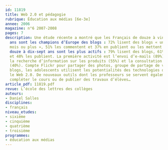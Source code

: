 ```yaml
---
id: 11819
title: Web 2.0 et pédagogie 
rubrique: Éducation aux médias [6e-3e]
annee: 2006
magazine: n°6 2007-2008
pages: 7
description: Une étude récente a montré que les Français de douze à vingt-quatre
  ans sont les champions d’Europe des blogs : 72% lisent des blogs « une fois par
  mois ou plus », 51% les commentent et 37% en publient ou les mettent à jour. Les
  douze à dix-sept ans sont les plus actifs : 79% lisent des blogs, 61% les commentent
  et 48% les publient. La première activité est l’envoi d’e-mails (89%),viennent ensuite
  la recherche d’information sur les produits (55%) et la consultation de sites documentaires
  (40%). Compte Flickr pour partager des photos, groupe de partage de vidéos sur Dailymotion,
  blogs, les adolescents utilisent les potentialités des technologies que l’on appelle
  le Web 2.0. De nouveaux outils dont les professeurs se servent également afin de
  compléter le cours ou de publier des travaux d’élèves…
article_pdf: 11819.pdf
revue: L’école des lettres des collèges
auteurs:
- Daniel Salles
disciplines:
- français
niveau_etudes:
- sixième
- cinquième
- quatrième
- troisième
programmes:
- éducation aux médias
---
```

